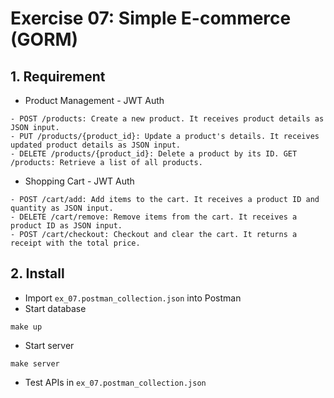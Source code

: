 # Exercise 07: Simple E-commerce (GORM)

## 1. Requirement
- Product Management - JWT Auth
```
- POST /products: Create a new product. It receives product details as JSON input.
- PUT /products/{product_id}: Update a product's details. It receives updated product details as JSON input.
- DELETE /products/{product_id}: Delete a product by its ID. GET /products: Retrieve a list of all products.
```

- Shopping Cart - JWT Auth
```
- POST /cart/add: Add items to the cart. It receives a product ID and quantity as JSON input.
- DELETE /cart/remove: Remove items from the cart. It receives a product ID as JSON input.
- POST /cart/checkout: Checkout and clear the cart. It returns a receipt with the total price.
```

## 2. Install
- Import `ex_07.postman_collection.json` into Postman
- Start database
```
make up
```

- Start server
```
make server
```

- Test APIs in `ex_07.postman_collection.json`